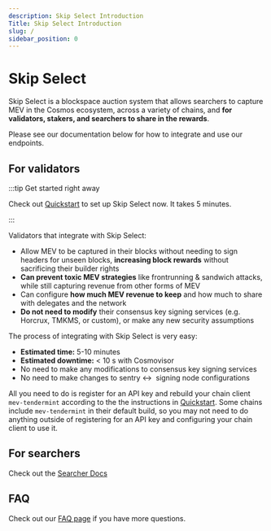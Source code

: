 ```yaml
---
description: Skip Select Introduction
Title: Skip Select Introduction
slug: /
sidebar_position: 0
---
```


# Skip Select

Skip Select is a blockspace auction system that allows searchers to capture MEV in the Cosmos ecosystem, across a variety of chains, and <b>for validators, stakers, and searchers to share in the rewards</b>.

Please see our documentation below for how to integrate and use our endpoints.

## **For validators**

:::tip Get started right away

Check out [Quickstart](validator/0-quickstart.md) to set up Skip Select now. It takes 5 minutes.

:::

Validators that integrate with Skip Select:

- Allow MEV to be captured in their blocks without needing to sign headers for unseen blocks, **increasing block rewards** without sacrificing their builder rights
- **Can prevent toxic MEV strategies** like frontrunning & sandwich attacks, while still capturing revenue from other forms of MEV
- Can configure **how much MEV revenue to keep** and how much to share with delegates and the network
- **Do not need to modify** their consensus key signing services (e.g. Horcrux, TMKMS, or custom), or make any new security assumptions

The process of integrating with Skip Select is very easy:

- **Estimated time:** 5-10 minutes
- **Estimated downtime:** < 10 s with Cosmovisor
- No need to make any modifications to consensus key signing services
- No need to make changes to sentry ↔  signing node configurations

All you need to do is register for an API key and rebuild your chain client `mev-tendermint` according to the
the instructions in [Quickstart](validator/0-quickstart.md). Some chains include `mev-tendermint` in their default build, so you may not need to do anything outside
of registering for an API key and configuring your chain client to use it.

## **For searchers**

Check out the [Searcher Docs](2-searcher.md)

## FAQ

Check out our [FAQ page](6-faq.md) if you have more questions.
